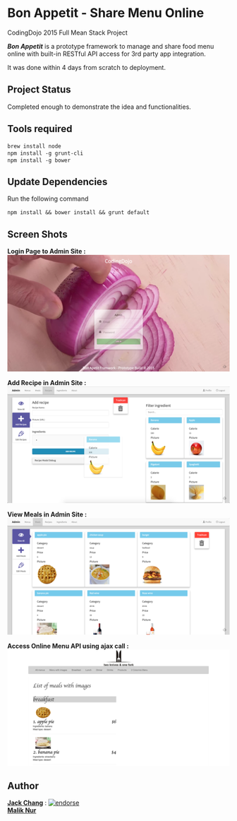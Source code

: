 # Bon Appetit - Share Menu Online
CodingDojo 2015 Full Mean Stack Project

**_Bon Appetit_** is a prototype framework to manage and share food menu online with built-in RESTful API access for 3rd party app integration.

It was done within 4 days from scratch to deployment.

## Project Status
Completed enough to demonstrate the idea and functionalities.

## Tools required
```
brew install node
npm install -g grunt-cli
npm install -g bower
```

## Update Dependencies
Run the following command
```
npm install && bower install && grunt default
```

## Screen Shots
__Login Page to Admin Site :__
![Login Window](/screenshots/loginpage.png?raw=true)

__Add Recipe in Admin Site :__
![Add Recipe](/screenshots/add_recipe.png?raw=true)

__View Meals in Admin Site :__
![View Meals](/screenshots/meals.png?raw=true)

__Access Online Menu API using ajax call :__
![Thirdparty Access API](/screenshots/thirdpartydemo.png?raw=true)

## Author
**[Jack Chang]** : [![endorse](https://api.coderwall.com/wei0831/endorsecount.png)](https://coderwall.com/wei0831)  
**[Malik Nur]**

[Jack Chang]: https://about.me/wei0831
[Malik Nur]: https://www.linkedin.com/pub/malik-nur/b7/25a/2a8
